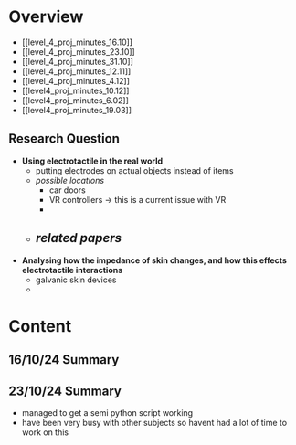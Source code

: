 # Overview 
- [[level_4_proj_minutes_16.10]]
- [[level_4_proj_minutes_23.10]] 
- [[level_4_proj_minutes_31.10]] 
- [[level_4_proj_minutes_12.11]] 
- [[level_4_proj_minutes_4.12]]
- [[level4_proj_minutes_10.12]] 
- [[level4_proj_minutes_6.02]] 
- [[level4_proj_minutes_19.03]] 

## Research Question 
- **Using electrotactile in the real world** 
	- putting electrodes on actual objects instead of items 
	- *possible locations*
		- car doors 
		- VR controllers -> this is a current issue with VR 
		- 
	- *related papers*
		- 
- **Analysing how the impedance of skin changes, and how this effects electrotactile interactions** 
	- galvanic skin devices 
	- 

# Content 

## 16/10/24 Summary 


## 23/10/24 Summary 
- managed to get a semi python script working 
- have been very busy with other subjects so havent had a lot of time to work on this 